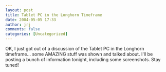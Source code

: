 ```yaml
---
layout: post
title: Tablet PC in the Longhorn Timeframe
date: 2004-05-05 17:33
author: jrj
comments: false
categories: [Uncategorized]
---
```

OK, I just got out of a discussion of the Tablet PC in the Longhorn timeframe... some AMAZING stuff was shown and talked about. I'll be posting a bunch of information tonight, including some screenshots. Stay tuned!
